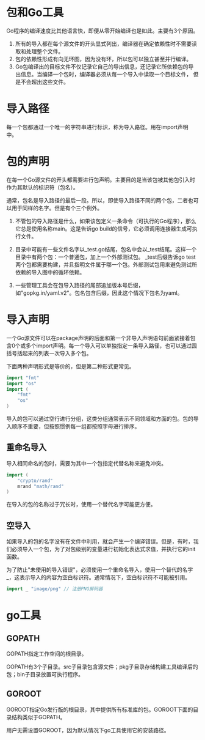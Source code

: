 
# 包和Go工具
Go程序的编译速度比其他语言快，即便从零开始编译也是如此。主要有3个原因。
1. 所有的导入都在每个源文件的开头显式列出，编译器在确定依赖性时不需要读取和处理整个文件。
2. 包的依赖性形成有向无环图，因为没有环，所以包可以独立甚至并行编译。
3. Go包编译出的目标文件不仅记录它自己的导出信息，还记录它所依赖包的导出信息。当编译一个包时，编译器必须从每一个导入中读取一个目标文件，
但是不会超出这些文件。
   
# 导入路径
每一个包都通过一个唯一的字符串进行标识，称为导入路径。用在import声明中。

# 包的声明
在每一个Go源文件的开头都需要进行包声明。主要目的是当该包被其他包引入时作为其默认的标识符（包名）。

通常，包名是导入路径的最后一段。所以，即使导入路径不同的两个包，二者也可以用于同样的名字。但是有个三个例外。

1. 不管包的导入路径是什么，如果该包定义一条命令（可执行的Go程序），那么它总是使用名称main。这是告诉go build的信号，它必须调用连接器生成可执行文件。

2. 目录中可能有一些文件名字以_test.go结尾，包名中会以_test结尾。这样一个目录中有两个包：一个普通包，加上一个外部测试包。
_test后缀告诉go test两个包都需要构建，并且指明文件属于哪一个包。外部测试包用来避免测试所依赖的导入图中的循环依赖。

3. 一些管理工具会在包导入路径的尾部追加版本号后缀，如"gopkg.in/yaml.v2"。包名包含后缀，因此这个情况下包名为yaml。

# 导入声明
一个Go源文件可以在package声明的后面和第一个非导入声明语句前面紧接着包含0个或多个import声明。每一个导入可以单独指定一条导入路径，也可以通过圆括号括起来的列表一次导入多个包。

下面两种声明形式是等价的，但是第二种形式更常见。
```go
import "fmt"
import "os"
import (
	"fmt"
	"os"
)
```

导入的包可以通过空行进行分组，这类分组通常表示不同领域和方面的包。包的导入顺序不重要，但按照惯例每一组都按照字母进行排序。

## 重命名导入
导入相同命名的包时，需要为其中一个包指定代替名称来避免冲突。
```go
import (
	"crypto/rand"
	mrand "math/rand"
)
```

在导入的包的名称过于冗长时，使用一个替代名字可能更方便。

## 空导入
如果导入的包的名字没有在文件中利用，就会产生一个编译错误。但是，有时，我们必须导入一个包，为了对包级别的变量进行初始化表达式求值，并执行它的init函数。

为了防止"未使用的导入错误"，必须使用一个重命名导入，使用一个替代的名字_，这表示导入的内容为空白标识符。通常情况下，空白标识符不可能被引用。
```go
import _ "image/png" // 注册PNG解码器
```

# go工具
## GOPATH
GOPATH指定工作空间的根目录。

GOPATH有3个子目录。src子目录包含源文件；pkg子目录存储构建工具编译后的包；bin子目录放置可执行程序。

## GOROOT
GOROOT指定Go发行版的根目录，其中提供所有标准库的包。GOROOT下面的目录结构类似于GOPATH。

用户无需设置GOROOT，因为默认情况下go工具使用它的安装路径。


